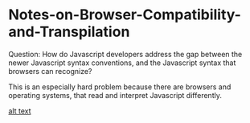 # Notes-on-Browser-Compatibility-and-Transpilation

Question: How do Javascript developers address the gap between the newer Javascript syntax conventions, and the Javascript syntax that browsers can recognize?

This is an especially hard problem because there are browsers and operating systems, that read and interpret Javascript differently.

[alt text](http://https://i.imgur.com/nHUj1zK.jpg)
